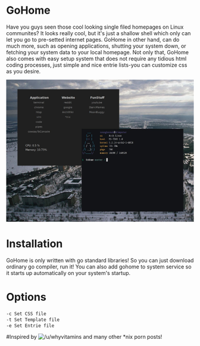 # GoHome
Have you guys seen those cool looking single filed homepages on Linux communites? It looks really cool, but it's just a shallow shell
which only can let you go to pre-setted internet pages. GoHome in other hand, can do much more, such as opening applications,
shutting your system down, or fetching your system data to your local homepage. Not only that, GoHome also comes with 
easy setup system that does not require any tidious html coding processes, just simple and nice entrie lists-you can customize css as you desire. 

![](https://github.com/SeungheonOh/GoHome/blob/master/img/gohome.jpg)

# Installation
GoHome is only written with go standard libraries! So you can just download ordinary go compiler, run it!
You can also add gohome to system service so it starts up automatically on your system's startup.

# Options
```
-c Set CSS file
-t Set Template file
-e Set Entrie file
```

#Inspired by
![/u/whyvitamins](https://www.reddit.com/r/unixporn/comments/da3lx5/bspwm_black_and_white/)
and many other *nix porn posts!
